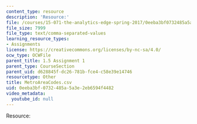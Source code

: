 ```yaml
---
content_type: resource
description: 'Resource:'
file: /courses/15-071-the-analytics-edge-spring-2017/0eeba3bf0732485a5a3e2eb6594f4482_MetroAreaCodes.csv
file_size: 7999
file_type: text/comma-separated-values
learning_resource_types:
- Assignments
license: https://creativecommons.org/licenses/by-nc-sa/4.0/
ocw_type: OCWFile
parent_title: 1.5 Assignment 1
parent_type: CourseSection
parent_uid: d628845f-dc26-781b-fce4-c58e39e14746
resourcetype: Other
title: MetroAreaCodes.csv
uid: 0eeba3bf-0732-485a-5a3e-2eb6594f4482
video_metadata:
  youtube_id: null
---
```

Resource: